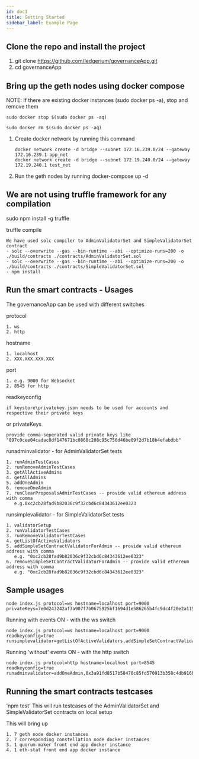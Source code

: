 ```yaml
---
id: doc1
title: Getting Started
sidebar_label: Example Page
---
```


<!-- Check the [documentation](https://docusaurus.io) for how to use Docusaurus. -->

## Clone the repo and install the project

1. git clone  https://github.com/ledgerium/governanceApp.git
2. cd governanceApp

## Bring up the geth nodes using docker compose

NOTE: If there are existing docker instances (sudo docker ps -a), stop and remove them

```
sudo docker stop $(sudo docker ps -aq)
```
```
sudo docker rm $(sudo docker ps -aq)
```

1. Create docker network by running this command
    ```
    docker network create -d bridge --subnet 172.16.239.0/24 --gateway 172.16.239.1 app_net
    docker network create -d bridge --subnet 172.19.240.0/24 --gateway 172.19.240.1 test_net
    ```
2. Run the geth nodes by running docker-compose up -d

## We are not using truffle framework for any compilation

sudo npm install -g truffle

truffle compile

```
We have used solc compiler to AdminValidatorSet and SimpleValidatorSet contract
- solc --overwrite --gas --bin-runtime --abi --optimize-runs=200 -o ./build/contracts ./contracts/AdminValidatorSet.sol
- solc --overwrite --gas --bin-runtime --abi --optimize-runs=200 -o ./build/contracts ./contracts/SimpleValidatorSet.sol
- npm install
```

## Run the smart contracts - Usages

The governanceApp can be used with different switches

protocol

    1. ws
    2. http

hostname

    1. localhost
    2. XXX.XXX.XXX.XXX

port

    1. e.g. 9000 for Websocket
    2. 8545 for http

readkeyconfig

    if keystore\privatekey.json needs to be used for accounts and respective their private keys

or privateKeys

    provide comma-seperated valid private keys like "897c0cee04cadac8df147671bc0868c208c95c750d46be09f2d7b18b4efabdbb"

runadminvalidator - for AdminValidatorSet tests

    1. runAdminTestCases
    2. runRemoveAdminTestCases
    3. getAllActiveAdmins
    4. getAllAdmins
    5. addOneAdmin
    6. removeOneAdmin
    7. runClearProposalsAdminTestCases -- provide valid ethereum address with comma 
       e.g.0xc2cb28fad9b82036c9f32cbd6c84343612ee0323

runsimplevalidator - for SimpleValidatorSet tests

    1. validatorSetup
    2. runValidatorTestCases
    3. runRemoveValidatorTestCases
    4. getListOfActiveValidators
    5. addSimpleSetContractValidatorForAdmin -- provide valid ethereum address with comma 
       e.g. "0xc2cb28fad9b82036c9f32cbd6c84343612ee0323"
    6. removeSimpleSetContractValidatorForAdmin -- provide valid ethereum address with comma 
       e.g. "0xc2cb28fad9b82036c9f32cbd6c84343612ee0323"

## Sample usages

```
node index.js protocol=ws hostname=localhost port=9000 privateKeys=7e0d243242af3a907f7b0675925bf1694d1e586265b4fc9dc4f20e2a1157f4e3
```

Running with events ON - with the ws switch

```
node index.js protocol=ws hostname=localhost port=9000 readkeyconfig=true runsimplevalidator=getListOfActiveValidators,addSimpleSetContractValidatorForAdmin,0xf1cba7514dcf9d1e8b1151bcfa05db467c0dcf1a,removeSimpleSetContractValidatorForAdmin,0xf1cba7514dcf9d1e8b1151bcfa05db467c0dcf1a
```

Running 'without' events ON - with the http switch

```
node index.js protocol=http hostname=localhost port=8545 readkeyconfig=true runadminvalidator=addOneAdmin,0x3a91fd8517b58470c85fd570913b358c4db916bc,runClearProposalsAdminTestCases,0xc2cb28fad9b82036c9f32cbd6c84343612ee0323,getAllActiveAdmins
```

## Running the smart contracts testcases

'npm test' This will run testcases of the AdminValidatorSet and SimpleValidatorSet contracts on local setup

This will bring up

    1. 7 geth node docker instances
    2. 7 corresponding constellation node docker instances
    3. 1 quorum-maker front end app docker instance
    4. 1 eth-stat front end app docker instance


